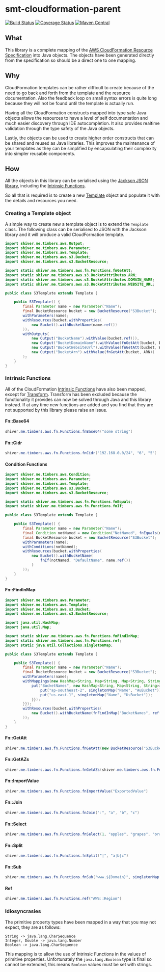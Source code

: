 <!---
Copyright 2015 Karl Bennett

Licensed under the Apache License, Version 2.0 (the "License");
you may not use this file except in compliance with the License.
You may obtain a copy of the License at

    http://www.apache.org/licenses/LICENSE-2.0

Unless required by applicable law or agreed to in writing, software
distributed under the License is distributed on an "AS IS" BASIS,
WITHOUT WARRANTIES OR CONDITIONS OF ANY KIND, either express or implied.
See the License for the specific language governing permissions and
limitations under the License.
-->
smt-cloudformation-parent
===========
[![Build Status](https://travis-ci.org/shiver-me-timbers/smt-cloudformation-parent.svg)](https://travis-ci.org/shiver-me-timbers/smt-cloudformation-parent)
[![Coverage Status](https://coveralls.io/repos/shiver-me-timbers/smt-cloudformation-parent/badge.svg?branch=master&service=github)](https://coveralls.io/github/shiver-me-timbers/smt-cloudformation-parent?branch=master)
[![Maven Central](https://maven-badges.herokuapp.com/maven-central/com.github.shiver-me-timbers.aws.cloudformation/smt-cloudformation-objects/badge.svg)](https://maven-badges.herokuapp.com/maven-central/com.github.shiver-me-timbers.aws.cloudformation/smt-cloudformation-objects/)

## What

This library is a complete mapping of the [AWS CloudFormation Resource Specification](https://d1uauaxba7bl26.cloudfront.net/latest/gzip/CloudFormationResourceSpecification.json)
into Java objects. The objects have been generated directly from the specification so should be a direct one to one 
mapping.

## Why

CloudFormation templates can be rather difficult to create because of the need to go back and forth from the template 
and the resource documentation. Also the feedback loop on small syntax errors is quite long because they will not be 
found until the template is actually run.

Having all the CloudFormation constructs mapped into type safe Java objects allows the resources to have a level of self 
documentation and much easier discovery through IDE autocompletion. It also provides realtime validation through the 
type safety of the Java objects.

Lastly, the objects can be used to create higher order constructs that can be shared and reused as Java libraries. This 
improves the maintenance of your templates as they can be simplified by encapsulating their complexity into simpler 
reusable components.

## How

All the objects in this library can be serialised using the [Jackson JSON library](https://github.com/FasterXML/jackson), 
including the 
[Intrinsic Functions](https://docs.aws.amazon.com/AWSCloudFormation/latest/UserGuide/intrinsic-function-reference.html).

So all that is required is to create a new [Template](smt-cloudformation-objects/src/main/java/aws/Template.java) object 
and populate it with the details and resources you need.

### Creating a Template object

A simple way to create new a template object is to extend the `Template` class. The following class can be serialised to 
JSON with the Jackson library and it will produce a valid CloudFormation template. 

```java
import shiver.me.timbers.aws.Output;
import shiver.me.timbers.aws.Parameter;
import shiver.me.timbers.aws.Template;
import shiver.me.timbers.aws.s3.Bucket;
import shiver.me.timbers.aws.s3.BucketResource;

import static shiver.me.timbers.aws.fn.Functions.fnGetAtt;
import static shiver.me.timbers.aws.s3.BucketAttributes.ARN;
import static shiver.me.timbers.aws.s3.BucketAttributes.DOMAIN_NAME;
import static shiver.me.timbers.aws.s3.BucketAttributes.WEBSITE_URL;

public class S3Template extends Template {

    public S3Template() {
        final Parameter name = new Parameter("Name");
        final BucketResource bucket = new BucketResource("S3Bucket");
        withParameters(name);
        withResources(bucket.withProperties(
            new Bucket().withBucketName(name.ref())
        ));
        withOutputs(
            new Output("BucketName").withValue(bucket.ref()),
            new Output("BucketDomainName").withValue(fnGetAtt(bucket, DOMAIN_NAME)),
            new Output("BucketWebsiteUrl").withValue(fnGetAtt(bucket, WEBSITE_URL)),
            new Output("BucketArn").withValue(fnGetAtt(bucket, ARN))
        );
    }
} 
```

### Intrinsic Functions

All of the CloudFormation [Intrinsic Functions](https://docs.aws.amazon.com/AWSCloudFormation/latest/UserGuide/intrinsic-function-reference.html)
have also been mapped, except for [Transform](https://docs.aws.amazon.com/AWSCloudFormation/latest/UserGuide/intrinsic-function-reference-transform.html).
Transform has been excluded because the functionality it provides can now be solved through Java and this library 
instead. If at any time new functions are added and you find that they are not supported by this library please raise an 
issue.

#### Fn::Base64

```java
shiver.me.timbers.aws.fn.Functions.fnBase64("some string")
```

#### Fn::Cidr

```java
shiver.me.timbers.aws.fn.Functions.fnCidr("192.168.0.0/24", "6", "5")
```

#### Condition Functions

```java
import shiver.me.timbers.aws.Condition;
import shiver.me.timbers.aws.Parameter;
import shiver.me.timbers.aws.Template;
import shiver.me.timbers.aws.s3.Bucket;
import shiver.me.timbers.aws.s3.BucketResource;

import static shiver.me.timbers.aws.fn.Functions.fnEquals;
import static shiver.me.timbers.aws.fn.Functions.fnIf;

public class S3Template extends Template {

    public S3Template() {
        final Parameter name = new Parameter("Name");
        final Condition notNamed = new Condition("NotNamed", fnEquals(name.ref(), ""));
        final BucketResource bucket = new BucketResource("S3Bucket");
        withParameters(name);
        withConditions(notNamed);
        withResources(bucket.withProperties(
            new Bucket().withBucketName(
                fnIf(notNamed, "DefaultName", name.ref())
            )
        ));
    }
}
```

#### Fn::FindInMap

```java
import shiver.me.timbers.aws.Parameter;
import shiver.me.timbers.aws.Template;
import shiver.me.timbers.aws.s3.Bucket;
import shiver.me.timbers.aws.s3.BucketResource;

import java.util.HashMap;
import java.util.Map;

import static shiver.me.timbers.aws.fn.Functions.fnFindInMap;
import static shiver.me.timbers.aws.fn.Functions.ref;
import static java.util.Collections.singletonMap;

public class S3Template extends Template {

    public S3Template() {
        final Parameter name = new Parameter("Name");
        final BucketResource bucket = new BucketResource("S3Bucket");
        withParameters(name);
        withMappings(new HashMap<String, Map<String, Map<String, String>>>() {{
            put("BucketNames", new HashMap<String, Map<String, String>>() {{
                put("ap-southeast-2", singletonMap("Name", "AuBucket"));
                put("us-east-1", singletonMap("Name", "UsBucket"));
            }});
        }});
        withResources(bucket.withProperties(
            new Bucket().withBucketName(fnFindInMap("BucketNames", ref("AWS::Region"), "Name"))
        ));
    }
}
```

#### Fn::GetAtt

```java
shiver.me.timbers.aws.fn.Functions.fnGetAtt(new BucketResource("S3Bucket"), BucketAttributes.ARN)
```

#### Fn::GetAZs

```java
shiver.me.timbers.aws.fn.Functions.fnGetAZs(shiver.me.timbers.aws.fn.Functions.ref("AWS::Region"))
```

#### Fn::ImportValue

```java
shiver.me.timbers.aws.fn.Functions.fnImportValue("ExportedValue")
```

#### Fn::Join

```java
shiver.me.timbers.aws.fn.Functions.fnJoin(":", "a", "b", "c")
```

#### Fn::Select

```java
shiver.me.timbers.aws.fn.Functions.fnSelect(1, "apples", "grapes", "oranges", "mangoes")
```

#### Fn::Split

```java
shiver.me.timbers.aws.fn.Functions.fnSplit("|", "a|b|c")
```

#### Fn::Sub

```java
shiver.me.timbers.aws.fn.Functions.fnSub("www.${Domain}", singletonMap("Domain", ref("RootDomainName")))
```

#### Ref

```java
shiver.me.timbers.aws.fn.Functions.ref("AWS::Region")
```

### Idiosyncrasies

The primitive property types have been mapped in a way that you may not expect, they are as follows:
```
String -> java.lang.CharSequence
Integer, Double -> java.lang.Number
Boolean -> java.lang.CharSequence
```

This mapping is to allow the use of Intrinsic Functions in the values of primitive properties. Unfortunately the 
`java.lang.Boolean` type is final so cannot be extended, this means `Boolean` values must be set with strings. 